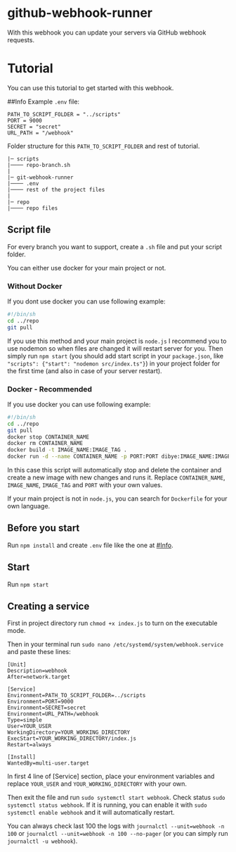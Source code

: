 # github-webhook-runner
With this webhook you can update your servers via GitHub webhook requests.



# Tutorial
You can use this tutorial to get started with this webhook.

##Info
Example `.env` file:
```dotenv
PATH_TO_SCRIPT_FOLDER = "../scripts"
PORT = 9000
SECRET = "secret"
URL_PATH = "/webhook"
```


Folder structure for this `PATH_TO_SCRIPT_FOLDER` and rest of tutorial.
```
|─ scripts
|──── repo-branch.sh
|
|─ git-webhook-runner
|──── .env
|──── rest of the project files
|
|─ repo
|──── repo files
```

## Script file
For every branch you want to support, create a `.sh` file and put your script folder.

You can either use docker for your main project or not.

### Without Docker
If you dont use docker you can use following example:
```bash
#!/bin/sh
cd ../repo
git pull
```
If you use this method and your main project is `node.js` I recommend you to use nodemon so when files are changed it will restart server for you. Then simply run `npm start` (you should add start script in your `package.json`, 
like `"scripts": {"start": "nodemon src/index.ts"}`) in your project folder for the first time (and also in case of your server restart).

### Docker - Recommended
If you use docker you can use following example:
```bash                                                                                     
#!/bin/sh
cd ../repo
git pull
docker stop CONTAINER_NAME
docker rm CONTAINER_NAME
docker build -t IMAGE_NAME:IMAGE_TAG .
docker run -d --name CONTAINER_NAME -p PORT:PORT dibye:IMAGE_NAME:IMAGE_TAG
```
In this case this script will automatically stop and delete the container and create a new image with new changes and runs it. Replace `CONTAINER_NAME`, `IMAGE_NAME`, `IMAGE_TAG` and `PORT` with your own values.

If your main project is not in `node.js`, you can search for `Dockerfile` for your own language.


## Before you start
Run `npm install` and create `.env` file like the one at [#Info](https://github.com/bagheriali2001/github-webhook-runner#Info).

## Start
Run `npm start`

## Creating a service
First in project directory run `chmod +x index.js` to turn on  the executable mode.

Then in your terminal run `sudo nano /etc/systemd/system/webhook.service` and paste these lines:
```
[Unit]
Description=webhook
After=network.target

[Service]
Environment=PATH_TO_SCRIPT_FOLDER=../scripts
Environment=PORT=9000
Environment=SECRET=secret
Environment=URL_PATH=/webhook
Type=simple
User=YOUR_USER
WorkingDirectory=YOUR_WORKING_DIRECTORY
ExecStart=YOUR_WORKING_DIRECTORY/index.js
Restart=always

[Install]
WantedBy=multi-user.target
```
In first 4 line of [Service] section, place your environment variables and replace `YOUR_USER` and `YOUR_WORKING_DIRECTORY` with your own.

Then exit the file and run `sudo systemctl start webhook`. Check status `sudo systemctl status webhook`. If it is running, you can enable it with `sudo systemctl enable webhook`  and it will automatically restart.

You can always check last 100 the logs with `journalctl --unit=webhook -n 100`  or `journalctl --unit=webhook -n 100 --no-pager` (or you can simply run `journalctl -u webhook`).
